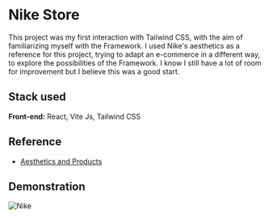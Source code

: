 # Nike Store

This project was my first interaction with Tailwind CSS, with the aim of familiarizing myself with the Framework. I used Nike's aesthetics as a reference for this project, trying to adapt an e-commerce in a different way, to explore the possibilities of the Framework.
I know I still have a lot of room for improvement but I believe this was a good start.


## Stack used

**Front-end:** React, Vite Js, Tailwind CSS


## Reference

 - [Aesthetics and Products](https://www.nike.com.br/)

## Demonstration

![Nike](https://github.com/ArthurSantDev/Nike-Store/assets/159972613/00e693ae-45f7-42df-a3ce-e420e34a0855)